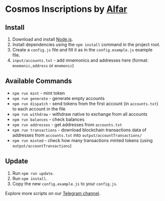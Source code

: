 # Cosmos Inscriptions by [Alfar](https://t.me/+FozX3VZA0RIyNWY6)

## Install
1. Download and install [Node.js](https://nodejs.org/en/download).
2. Install dependencies using the `npm install` command in the project root.
3. Create a `config.js` file and fill it as in the `config.example.js` example file.
4. `input/accounts.txt` - add mnemonics and addresses here (format: `mnemonic,address` or `mnemonic`)

## Available Commands
- `npm run mint` - mint token
- `npm run generate` - generate empty accounts
- `npm run dispatch` - send tokens from the first account (in `accounts.txt`) to each account in the file
- `npm run withdraw` - withdraw native to exchange from all accounts
- `npm run balances` - check balances
- `npm run addresses` - get addresses from `accounts.txt`
- `npm run transactions` - download blockchain transactions data of addresses from `accounts.txt` into `output/accountTransactions/`
- `npm run minted` - check how many transactions minted tokens (using `output/accountTransactions`)

## Update
1. Run `npm run update`.
2. Run `npm install`.
3. Copy the new `config.example.js` to your `config.js`.

Explore more scripts on our [Telegram channel](https://t.me/+FozX3VZA0RIyNWY6).
